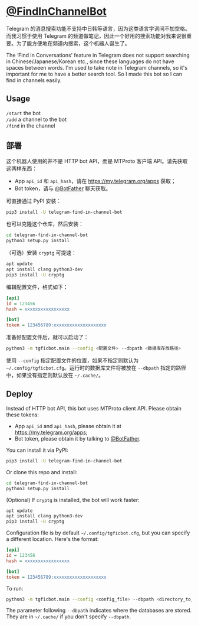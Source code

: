 # [@FindInChannelBot](https://telegram.me/FindInChannelBot)

Telegram 的消息搜索功能不支持中日韩等语言，因为这类语言字词间不加空格。而我习惯于使用 Telegram 的频道做笔记，因此一个好用的搜索功能对我来说很重要。为了能方便地在频道内搜索，这个机器人诞生了。

The ‘Find in Conversations’ feature in Telegram does not support searching in Chinese/Japanese/Korean etc., since these languages do not have spaces between words. I'm used to take note in Telegram channels, so it's important for me to have a better search tool. So I made this bot so I can find in channels easily.

## Usage

`/start` the bot  
`/add` a channel to the bot  
`/find` in the channel

## 部署

这个机器人使用的并不是 HTTP bot API，而是 MTProto 客户端 API。请先获取这两样东西：

* App `api_id` 和 `api_hash`，请在 https://my.telegram.org/apps 获取；
* Bot token，请与 [@BotFather](https://t.me/BotFather) 聊天获取。

可直接通过 PyPI 安装：

```sh
pip3 install -U telegram-find-in-channel-bot
```

也可以克隆这个仓库，然后安装：  

```sh
cd telegram-find-in-channel-bot
python3 setup.py install
```

（可选）安装 `cryptg` 可提速：

```sh
apt update
apt install clang python3-dev
pip3 install -U cryptg
```

编辑配置文件，格式如下：

```ini
[api]
id = 123456
hash = xxxxxxxxxxxxxxxxx

[bot]
token = 123456789:xxxxxxxxxxxxxxxxxxxx
```

准备好配置文件后，就可以启动了：

```sh
python3 -m tgficbot.main --config <配置文件> --dbpath <数据库存放路径>
```

使用 `--config` 指定配置文件的位置，如果不指定则默认为 `~/.config/tgficbot.cfg`。运行时的数据库文件将被放在 `--dbpath` 指定的路径中，如果没有指定则默认放在 `~/.cache/`。

## Deploy

Instead of HTTP bot API, this bot uses MTProto client API. Please obtain these tokens:

* App `api_id` and `api_hash`, please obtain it at https://my.telegram.org/apps;
* Bot token, please obtain it by talking to [@BotFather](https://t.me/BotFather).

You can install it via PyPI:

```sh
pip3 install -U telegram-find-in-channel-bot
```

Or clone this repo and install:

```sh
cd telegram-find-in-channel-bot
python3 setup.py install
```

(Optional) If `cryptg` is installed, the bot will work faster:

```sh
apt update
apt install clang python3-dev
pip3 install -U cryptg
```

Configuration file is by default `~/.config/tgficbot.cfg`, but you can specify a different location. Here's the format:

```ini
[api]
id = 123456
hash = xxxxxxxxxxxxxxxxx

[bot]
token = 123456789:xxxxxxxxxxxxxxxxxxxx
```

To run:

```sh
python3 -m tgficbot.main --config <config_file> --dbpath <directory_to_store_database>
```

The parameter following `--dbpath` indicates where the databases are stored. They are in `~/.cache/` if you don't specify `--dbpath`.
